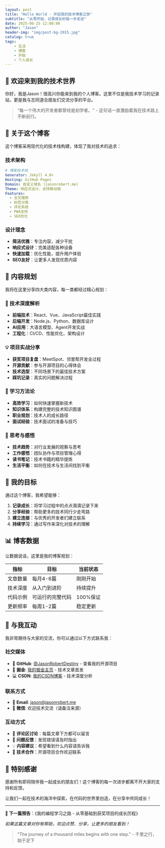 ```yaml
---
layout: post
title: "Hello World - 开启我的技术博客之旅"
subtitle: "从零开始，记录成长的每一步足迹"
date: 2025-06-25 12:00:00
author: "Jason"
header-img: "img/post-bg-2015.jpg"
catalog: true
tags:
    - 生活
    - 博客
    - 开始
    - 个人成长
---
```


## 🎉 欢迎来到我的技术世界

你好，我是Jason！很高兴你能来到我的个人博客。这里不仅是我技术学习的记录站，更是我与志同道合朋友们交流分享的平台。

> "每一个伟大的开发者都曾经是初学者。" - 这句话一直激励着我在技术路上不断前行。

## 🚀 关于这个博客

这个博客采用现代化的技术栈构建，体现了我对技术的追求：

### 技术架构
```yaml
# 博客技术栈
Generator: Jekyll 4.0+
Hosting: GitHub Pages
Domain: 自定义域名 (jasonrobert.me)
Theme: 响应式设计，支持移动端
Features:
  - 全文搜索
  - 标签分类
  - 评论系统
  - PWA支持
  - SEO优化
```

### 设计理念
- **简洁优雅**：专注内容，减少干扰
- **响应式设计**：完美适配各种设备
- **快速加载**：优化性能，提升用户体验
- **SEO友好**：让更多人发现优质内容

## 📝 内容规划

我将在这里分享四大类内容，每一类都经过精心规划：

### 🔧 技术深度解析
- **前端技术**：React、Vue、JavaScript最佳实践
- **后端开发**：Node.js、Python、数据库设计
- **AI应用**：大语言模型、Agent开发实战
- **工程化**：CI/CD、性能优化、架构设计

### 💡 项目实战分享
- **获奖项目复盘**：MeetSpot、邻里帮开发全过程
- **开源贡献**：参与开源项目的心得体会
- **技术选型**：不同场景下的最佳技术方案
- **踩坑记录**：真实的问题解决过程

### 🎯 学习方法论
- **高效学习**：如何快速掌握新技术
- **知识体系**：构建完整的技术知识图谱
- **职业规划**：技术人的成长路径
- **面试经验**：技术面试的准备与技巧

### 🌟 思考与感悟
- **技术趋势**：对行业发展的观察与思考
- **工作感悟**：团队协作与项目管理心得
- **读书笔记**：技术书籍的精华提炼
- **生活平衡**：如何在技术与生活间找到平衡

## 🎯 我的目标

通过这个博客，我希望能够：

1. **记录成长**：将学习过程中的点点滴滴记录下来
2. **分享经验**：帮助更多的技术同行少走弯路
3. **建立连接**：与优秀的开发者们建立联系
4. **持续学习**：通过写作来深化对技术的理解

## 📊 博客数据

让数据说话，这里是我的博客规划：

| 指标 | 目标 | 当前状态 |
|------|------|----------|
| 文章数量 | 每月4-6篇 | 刚刚开始 |
| 技术深度 | 从入门到进阶 | 持续提升 |
| 代码示例 | 可运行的完整代码 | 100%保证 |
| 更新频率 | 每周1-2篇 | 稳定更新 |

## 🤝 与我互动

我非常期待与大家的交流，你可以通过以下方式联系我：

### 社交媒体
- 🐙 **GitHub**: [@JasonRobertDestiny](https://github.com/JasonRobertDestiny) - 查看我的开源项目
- 📝 **掘金**: [我的掘金主页](https://juejin.cn/user/2637056597039172) - 技术文章首发
- 💻 **CSDN**: [我的CSDN博客](https://blog.csdn.net/Soulrobert520) - 技术深度分析

### 联系方式
- 📧 **Email**: jason@jasonrobert.me
- 💬 **微信**: 欢迎技术交流（请备注来源）

### 互动方式
- 💬 **评论区讨论**：每篇文章下方都可以留言
- 🐛 **问题反馈**：发现错误请及时指出
- 💡 **内容建议**：希望看到什么内容请告诉我
- 🤝 **技术合作**：开源项目合作欢迎联系

## 🎊 特别感谢

感谢所有即将陪伴我一起成长的朋友们！这个博客的每一次进步都离不开大家的支持和反馈。

让我们一起在技术的海洋中探索，在代码的世界里创造，在分享中共同成长！

---

**🚀 下一篇预告**：《我的编程学习之路 - 从零基础到获奖项目的成长历程》

*如果这篇文章对你有帮助，欢迎点赞、分享，让更多的朋友看到！*

> "The journey of a thousand miles begins with one step." - 千里之行，始于足下
